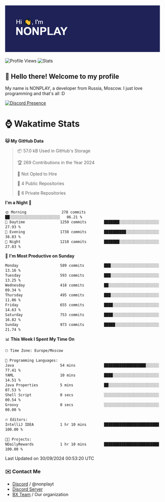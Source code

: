 ![Discord Presence](./header.png)
<br></br>
![Profile Views](https://komarev.com/ghpvc/?username=NONPLAYT&color=blue&style=for-the-badge)
![Stats](https://img.shields.io/badge/0%25-OPTIMIZED-orange?style=for-the-badge)


## :wave: Hello there! Welcome to my profile

My name is NONPLAY, a developer from Russia, Moscow. I just love programming and that's all :D

[![Discord Presence](https://lanyard.cnrad.dev/api/597087584090587177?showDisplayName=true)](https://discord.com/users/597087584090587177) 

# ⌚ Wakatime Stats

<!--START_SECTION:waka-->
**🐱 My GitHub Data** 

> 📦 57.0 kB Used in GitHub's Storage 
 > 
> 🏆 269 Contributions in the Year 2024
 > 
> 🚫 Not Opted to Hire
 > 
> 📜 4 Public Repositories 
 > 
> 🔑 6 Private Repositories 
 > 
**I'm a Night 🦉** 

```text
🌞 Morning                278 commits         ██░░░░░░░░░░░░░░░░░░░░░░░   06.21 % 
🌆 Daytime                1250 commits        ███████░░░░░░░░░░░░░░░░░░   27.93 % 
🌃 Evening                1738 commits        ██████████░░░░░░░░░░░░░░░   38.83 % 
🌙 Night                  1210 commits        ███████░░░░░░░░░░░░░░░░░░   27.03 % 
```
📅 **I'm Most Productive on Sunday** 

```text
Monday                   589 commits         ███░░░░░░░░░░░░░░░░░░░░░░   13.16 % 
Tuesday                  593 commits         ███░░░░░░░░░░░░░░░░░░░░░░   13.25 % 
Wednesday                418 commits         ██░░░░░░░░░░░░░░░░░░░░░░░   09.34 % 
Thursday                 495 commits         ███░░░░░░░░░░░░░░░░░░░░░░   11.06 % 
Friday                   655 commits         ████░░░░░░░░░░░░░░░░░░░░░   14.63 % 
Saturday                 753 commits         ████░░░░░░░░░░░░░░░░░░░░░   16.82 % 
Sunday                   973 commits         █████░░░░░░░░░░░░░░░░░░░░   21.74 % 
```


📊 **This Week I Spent My Time On** 

```text
🕑︎ Time Zone: Europe/Moscow

💬 Programming Languages: 
Java                     54 mins             ███████████████████░░░░░░   77.41 % 
YAML                     10 mins             ████░░░░░░░░░░░░░░░░░░░░░   14.51 % 
Java Properties          5 mins              ██░░░░░░░░░░░░░░░░░░░░░░░   07.53 % 
Shell Script             0 secs              ░░░░░░░░░░░░░░░░░░░░░░░░░   00.54 % 
Groovy                   0 secs              ░░░░░░░░░░░░░░░░░░░░░░░░░   00.00 % 

🔥 Editors: 
IntelliJ IDEA            1 hr 10 mins        █████████████████████████   100.00 % 

🐱‍💻 Projects: 
NDailyRewards            1 hr 10 mins        █████████████████████████   100.00 % 
```


 Last Updated on 30/09/2024 00:53:20 UTC
<!--END_SECTION:waka-->

### ✉️ Contact Me

- [Discord](https://discord.com/users/597087584090587177) / @nonplayt
- [Discord Server](https://discord.gg/p7cxhw7E2M)
- [BX Team](https://github.com/BX-Team) / Our organization
